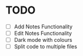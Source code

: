 # TODO

- [ ] Add Notes Functionality
- [ ] Edit Notes Functionality
- [ ] Dark mode with colours
- [ ] Split code to multiple files